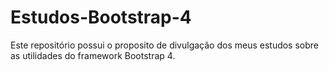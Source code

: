 # Estudos-Bootstrap-4

<p>Este repositório possui o proposito de divulgação dos meus estudos sobre as utilidades do framework Bootstrap 4.</p>
